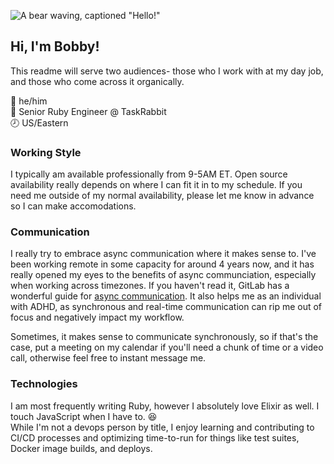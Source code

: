![A bear waving, captioned "Hello!"](https://media.giphy.com/media/c9ndlj2AUhaqk/giphy.gif)  
## Hi, I'm Bobby!
This readme will serve two audiences- those who I work with at my day job, and those who come across it organically.  

💬&nbsp;he/him  
🏢&nbsp;Senior Ruby Engineer @ TaskRabbit  
🕗&nbsp;US/Eastern  

### Working Style  
I typically am available professionally from 9-5AM ET. Open source availability really depends on where I can fit it in to my schedule. If you need me outside of my normal availability, please let me know in advance so I can make accomodations.  

### Communication
I really try to embrace async communication where it makes sense to. I've been working remote in some capacity for around 4 years now, and it has really opened my eyes to the benefits of async communciation, especially when working across timezones. If you haven't read it, GitLab has a wonderful guide for [async communication](https://about.gitlab.com/company/culture/all-remote/asynchronous/). It also helps me as an individual with ADHD, as synchronous and real-time communication can rip me out of focus and negatively impact my workflow. 
 
Sometimes, it makes sense to communicate synchronously, so if that's the case, put a meeting on my calendar if you'll need a chunk of time or a video call, otherwise feel free to instant message me. 

### Technologies
I am most frequently writing Ruby, however I absolutely love Elixir as well. I touch JavaScript when I have to. 😆  
While I'm not a devops person by title, I enjoy learning and contributing to CI/CD processes and optimizing time-to-run for things like test suites, Docker image builds, and deploys. 

